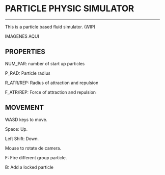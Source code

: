 # PARTICLE PHYSIC SIMULATOR
***

This is a particle based fluid simulator. (WIP)

IMAGENES AQUI

## PROPERTIES

NUM\_PAR: number of start up particles

P\_RAD: Particle radius

R\_ATR/REP: Radius of attraction and repulsion

F\_ATR/REP: Force of attraction and repulsion


## MOVEMENT

WASD keys to move.

Space: Up.

Left Shift: Down.

Mouse to rotate de camera.

F: Fire different group particle.

B: Add a locked particle
